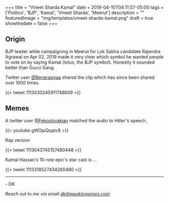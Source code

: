 +++
title = "Vineet Sharda Kamal"
date = 2019-04-10T04:11:57-05:00
tags = ['Politics', 'BJP', 'Kamal', 'Vineet Sharda', 'Meerut']
description = ""
featuredImage = "img/templates/vineet-sharda-kamal.png"
draft = true
showthedate = false
+++

## Origin
BJP leader while campaigning in Meerut for Lok Sabha candidate Rajendra Agrawal on Apr 02, 2019 made it very clear which symbol he wanted people to vote on by saying Kamal (lotus, the BJP symbol). Honestly it sounded better than Gucci Gang.
<!--more-->

Twitter user [@Benarasiyaa](https://twitter.com/Benarasiyaa) shared the clip which has since been shared over 1000 times. 

{{< tweet 1113030245911748609 >}}

## Memes

A twitter user [@Fekoslovakian](https://twitter.com/Fekoslovakian/) matched the audio to Hitler's speech.

{{< youtube gWOpiQqatc8 >}}

Rap version

{{< tweet 1113043745157480448 >}}


Kamal Hassan's 10-role epic's star cast is ...

{{< tweet 1113318527434260480 >}}

---
\- DK

*Reach out to me via email dk@weekinmemes.com*